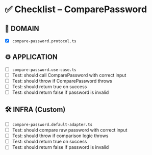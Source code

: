 # ✅ Checklist – ComparePassword

## 🧩 DOMAIN

- [x] `compare-password.protocol.ts`

## ⚙️ APPLICATION

- [ ] `compare-password.use-case.ts`
- [ ] Test: should call ComparePassword with correct input
- [ ] Test: should throw if ComparePassword throws
- [ ] Test: should return true on success
- [ ] Test: should return false if password is invalid

## 🛠️ INFRA (Custom)

- [ ] `compare-password.default-adapter.ts`
- [ ] Test: should compare raw password with correct input
- [ ] Test: should throw if comparison logic throws
- [ ] Test: should return true on success
- [ ] Test: should return false if password is invalid
